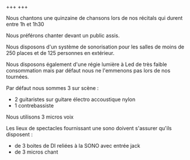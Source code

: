 +++
+++



Nous chantons une quinzaine de chansons lors de nos récitals qui durent entre 1h et 1h30

Nous préférons chanter devant un public assis.

Nous disposons d'un système de sonorisation pour les salles de moins de 250 places et de 125 personnes en extérieur.

Nous disposons également d'une régie lumière à Led de très faible consommation mais par défaut nous ne l'emmenons pas
lors de nos tournées.

Par défaut nous sommes 3 sur scène :
 - 2 guitaristes sur guitare électro accoustique nylon
 - 1 contrebassiste

Nous utilisons 3 micros voix


Les lieux de spectacles fournissant  une sono doivent s'assurer qu'ils disposent :

 - de 3 boites de DI reliées à la SONO avec entrée jack
 - de 3 micros chant




